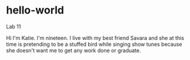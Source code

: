 # hello-world
Lab 11

Hi I'm Katie. I'm nineteen. I live with my best friend Savara and she at this time is pretending to be a stuffed bird while singing show tunes because she doesn't want me to get any work done or graduate.
